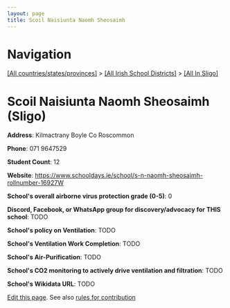 ```yaml
---
layout: page
title: Scoil Naisiunta Naomh Sheosaimh
---
```

# Navigation

[[All countries/states/provinces]](../../..) > [[All Irish School Districts]](../..) > [[All In Sligo]](..)

# Scoil Naisiunta Naomh Sheosaimh (Sligo)

**Address**: Kilmactrany Boyle Co Roscommon

**Phone**: 071 9647529

**Student Count**: 12

**Website**: <https://www.schooldays.ie/school/s-n-naomh-sheosaimh-rollnumber-16927W>

**School's overall airborne virus protection grade (0-5)**: 0

**Discord, Facebook, or WhatsApp group for discovery/advocacy for THIS school**: TODO

**School's policy on Ventilation**: TODO

**School's Ventilation Work Completion**: TODO

**School's Air-Purification**: TODO

**School's CO2 monitoring to actively drive ventilation and filtration**: TODO

**School's Wikidata URL**: TODO


[Edit this page](https://github.com/ventilate-schools/Ireland/edit/main/./Sligo/Scoil_Naisiunta_Naomh_Sheosaimh.md). See also [rules for contribution](../../../contribution-rules/)